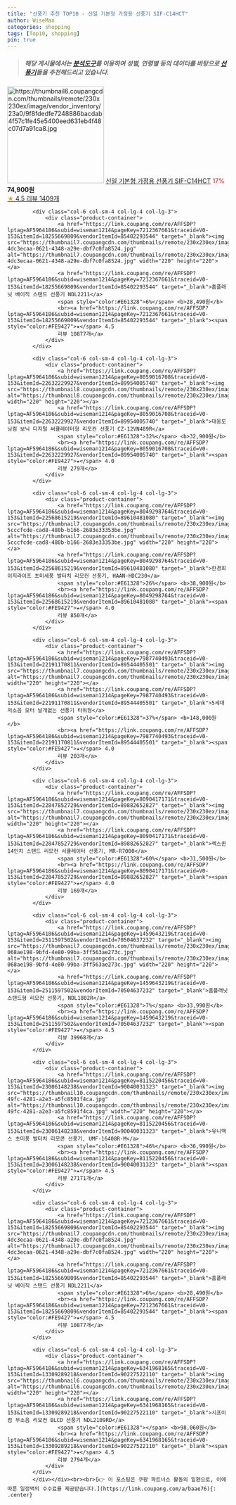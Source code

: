 ```yaml
---
title: "선풍기 추천 TOP10 - 신일 기본형 가정용 선풍기 SIF-C14HCT"
author: WiseMan
categories: shopping
tags: [Top10, shopping]
pin: true
---
```


> ##### 해당 게시물에서는 [**분석도구**](https://itemscout.io/)를 이용하여 **성별**, **연령별** 등의 데이터를 바탕으로 [**선풍기**](https://link.coupang.com/a/baae76)들을 추천해드리고 있습니다.
<div class="container"><div class="row">
            <div class="col-6 col-sm-4 col-lg-4 col-lg-3">
                <div class="product-container">
                    <a href="https://link.coupang.com/re/AFFSDP?lptag=AF5964186&subid=wiseman1214&pageKey=77736293&traceid=V0-153&itemId=22797178700&vendorItemId=89832134391" target="_blank"><img src="https://thumbnail6.coupangcdn.com/thumbnails/remote/230x230ex/image/vendor_inventory/23a0/9f8fdedfe7248886bacdab4f57c1fe45e5400eed631eb4f48c07d7a91ca8.jpg" alt="https://thumbnail6.coupangcdn.com/thumbnails/remote/230x230ex/image/vendor_inventory/23a0/9f8fdedfe7248886bacdab4f57c1fe45e5400eed631eb4f48c07d7a91ca8.jpg" width="220" height="220"></a>
                    <a href="https://link.coupang.com/re/AFFSDP?lptag=AF5964186&subid=wiseman1214&pageKey=77736293&traceid=V0-153&itemId=22797178700&vendorItemId=89832134391" target="_blank">신일 기본형 가정용 선풍기 SIF-C14HCT</a>
                    <span style="color:#E61328">17%</span> <b>74,900원</b>
                    <br><a href="https://link.coupang.com/re/AFFSDP?lptag=AF5964186&subid=wiseman1214&pageKey=77736293&traceid=V0-153&itemId=22797178700&vendorItemId=89832134391" target="_blank"><span style="color:#FE9427">★</span> 4.5
                    리뷰 1409개</a>
                </div>
            </div>
            
            <div class="col-6 col-sm-4 col-lg-4 col-lg-3">
                <div class="product-container">
                    <a href="https://link.coupang.com/re/AFFSDP?lptag=AF5964186&subid=wiseman1214&pageKey=7212367661&traceid=V0-153&itemId=18255669809&vendorItemId=85402293544" target="_blank"><img src="https://thumbnail7.coupangcdn.com/thumbnails/remote/230x230ex/image/retail/images/5231900402857284-4dc3ecaa-0621-4348-a29e-dbf7c0fa8524.jpg" alt="https://thumbnail7.coupangcdn.com/thumbnails/remote/230x230ex/image/retail/images/5231900402857284-4dc3ecaa-0621-4348-a29e-dbf7c0fa8524.jpg" width="220" height="220"></a>
                    <a href="https://link.coupang.com/re/AFFSDP?lptag=AF5964186&subid=wiseman1214&pageKey=7212367661&traceid=V0-153&itemId=18255669809&vendorItemId=85402293544" target="_blank">홈플래닛 베이직 스탠드 선풍기 NDL2211</a>
                    <span style="color:#E61328">6%</span> <b>28,490원</b>
                    <br><a href="https://link.coupang.com/re/AFFSDP?lptag=AF5964186&subid=wiseman1214&pageKey=7212367661&traceid=V0-153&itemId=18255669809&vendorItemId=85402293544" target="_blank"><span style="color:#FE9427">★</span> 4.5
                    리뷰 10877개</a>
                </div>
            </div>
            
            <div class="col-6 col-sm-4 col-lg-4 col-lg-3">
                <div class="product-container">
                    <a href="https://link.coupang.com/re/AFFSDP?lptag=AF5964186&subid=wiseman1214&pageKey=8059016708&traceid=V0-153&itemId=22632229927&vendorItemId=89954005740" target="_blank"><img src="https://thumbnail8.coupangcdn.com/thumbnails/remote/230x230ex/image/vendor_inventory/80d3/0a75c42f08397d4a14f2a91cbc28ccbb085c1fb65b9c5cc7b59c390598b6.jpg" alt="https://thumbnail8.coupangcdn.com/thumbnails/remote/230x230ex/image/vendor_inventory/80d3/0a75c42f08397d4a14f2a91cbc28ccbb085c1fb65b9c5cc7b59c390598b6.jpg" width="220" height="220"></a>
                    <a href="https://link.coupang.com/re/AFFSDP?lptag=AF5964186&subid=wiseman1214&pageKey=8059016708&traceid=V0-153&itemId=22632229927&vendorItemId=89954005740" target="_blank">대웅모닝컴 보닉 디지털 써큘레이터형 리모컨 선풍기 CZ-12VN489R</a>
                    <span style="color:#E61328">32%</span> <b>32,900원</b>
                    <br><a href="https://link.coupang.com/re/AFFSDP?lptag=AF5964186&subid=wiseman1214&pageKey=8059016708&traceid=V0-153&itemId=22632229927&vendorItemId=89954005740" target="_blank"><span style="color:#FE9427">★</span> 4.0
                    리뷰 279개</a>
                </div>
            </div>
            
            <div class="col-6 col-sm-4 col-lg-4 col-lg-3">
                <div class="product-container">
                    <a href="https://link.coupang.com/re/AFFSDP?lptag=AF5964186&subid=wiseman1214&pageKey=8049298764&traceid=V0-153&itemId=22568615219&vendorItemId=89610481080" target="_blank"><img src="https://thumbnail7.coupangcdn.com/thumbnails/remote/230x230ex/image/retail/images/212371829259916-5cccfcde-cad8-480b-b166-2683e33353be.jpg" alt="https://thumbnail7.coupangcdn.com/thumbnails/remote/230x230ex/image/retail/images/212371829259916-5cccfcde-cad8-480b-b166-2683e33353be.jpg" width="220" height="220"></a>
                    <a href="https://link.coupang.com/re/AFFSDP?lptag=AF5964186&subid=wiseman1214&pageKey=8049298764&traceid=V0-153&itemId=22568615219&vendorItemId=89610481080" target="_blank">한경희이지라이프 초미세풍 발터치 리모컨 선풍기, HAAN-HDC230</a>
                    <span style="color:#E61328">26%</span> <b>38,900원</b>
                    <br><a href="https://link.coupang.com/re/AFFSDP?lptag=AF5964186&subid=wiseman1214&pageKey=8049298764&traceid=V0-153&itemId=22568615219&vendorItemId=89610481080" target="_blank"><span style="color:#FE9427">★</span> 4.0
                    리뷰 850개</a>
                </div>
            </div>
            
            <div class="col-6 col-sm-4 col-lg-4 col-lg-3">
                <div class="product-container">
                    <a href="https://link.coupang.com/re/AFFSDP?lptag=AF5964186&subid=wiseman1214&pageKey=7987740493&traceid=V0-153&itemId=22191170811&vendorItemId=89544405501" target="_blank"><img src="https://thumbnail7.coupangcdn.com/thumbnails/remote/230x230ex/image/vendor_inventory/b473/13a0d8e15fe0f6a5c8e002b3492c779968b040c784ca6d7d7a5e02cfb4a9.png" alt="https://thumbnail7.coupangcdn.com/thumbnails/remote/230x230ex/image/vendor_inventory/b473/13a0d8e15fe0f6a5c8e002b3492c779968b040c784ca6d7d7a5e02cfb4a9.png" width="220" height="220"></a>
                    <a href="https://link.coupang.com/re/AFFSDP?lptag=AF5964186&subid=wiseman1214&pageKey=7987740493&traceid=V0-153&itemId=22191170811&vendorItemId=89544405501" target="_blank">5세대 저소음 모터 날개없는 선풍기 타워형</a>
                    <span style="color:#E61328">37%</span> <b>148,000원</b>
                    <br><a href="https://link.coupang.com/re/AFFSDP?lptag=AF5964186&subid=wiseman1214&pageKey=7987740493&traceid=V0-153&itemId=22191170811&vendorItemId=89544405501" target="_blank"><span style="color:#FE9427">★</span> 4.0
                    리뷰 203개</a>
                </div>
            </div>
            
            <div class="col-6 col-sm-4 col-lg-4 col-lg-3">
                <div class="product-container">
                    <a href="https://link.coupang.com/re/AFFSDP?lptag=AF5964186&subid=wiseman1214&pageKey=8090417171&traceid=V0-153&itemId=22847852729&vendorItemId=89882652827" target="_blank"><img src="https://thumbnail7.coupangcdn.com/thumbnails/remote/230x230ex/image/vendor_inventory/39c3/7b74cffca89bd1c40232fdfa552dabc4eb7060ef8bc7d0b310cb84ce5b2a.jpg" alt="https://thumbnail7.coupangcdn.com/thumbnails/remote/230x230ex/image/vendor_inventory/39c3/7b74cffca89bd1c40232fdfa552dabc4eb7060ef8bc7d0b310cb84ce5b2a.jpg" width="220" height="220"></a>
                    <a href="https://link.coupang.com/re/AFFSDP?lptag=AF5964186&subid=wiseman1214&pageKey=8090417171&traceid=V0-153&itemId=22847852729&vendorItemId=89882652827" target="_blank">렉스퀸 14인치 스탠드 리모컨 서큘레이터 선풍기, MR-R7000</a>
                    <span style="color:#E61328">60%</span> <b>31,500원</b>
                    <br><a href="https://link.coupang.com/re/AFFSDP?lptag=AF5964186&subid=wiseman1214&pageKey=8090417171&traceid=V0-153&itemId=22847852729&vendorItemId=89882652827" target="_blank"><span style="color:#FE9427">★</span> 4.0
                    리뷰 169개</a>
                </div>
            </div>
            
            <div class="col-6 col-sm-4 col-lg-4 col-lg-3">
                <div class="product-container">
                    <a href="https://link.coupang.com/re/AFFSDP?lptag=AF5964186&subid=wiseman1214&pageKey=1459643219&traceid=V0-153&itemId=2511597502&vendorItemId=70504637232" target="_blank"><img src="https://thumbnail7.coupangcdn.com/thumbnails/remote/230x230ex/image/retail/images/12132697357384-068ae198-9bfd-4e80-99ba-3ff563ae273c.jpg" alt="https://thumbnail7.coupangcdn.com/thumbnails/remote/230x230ex/image/retail/images/12132697357384-068ae198-9bfd-4e80-99ba-3ff563ae273c.jpg" width="220" height="220"></a>
                    <a href="https://link.coupang.com/re/AFFSDP?lptag=AF5964186&subid=wiseman1214&pageKey=1459643219&traceid=V0-153&itemId=2511597502&vendorItemId=70504637232" target="_blank">홈플래닛 스탠드형 리모컨 선풍기, NDL1802R</a>
                    <span style="color:#E61328">7%</span> <b>33,990원</b>
                    <br><a href="https://link.coupang.com/re/AFFSDP?lptag=AF5964186&subid=wiseman1214&pageKey=1459643219&traceid=V0-153&itemId=2511597502&vendorItemId=70504637232" target="_blank"><span style="color:#FE9427">★</span> 4.5
                    리뷰 39968개</a>
                </div>
            </div>
            
            <div class="col-6 col-sm-4 col-lg-4 col-lg-3">
                <div class="product-container">
                    <a href="https://link.coupang.com/re/AFFSDP?lptag=AF5964186&subid=wiseman1214&pageKey=8115220456&traceid=V0-153&itemId=23006148238&vendorItemId=90040031323" target="_blank"><img src="https://thumbnail10.coupangcdn.com/thumbnails/remote/230x230ex/image/retail/images/2024/05/21/10/9/7f858149-49fc-4281-a2e3-a5fc8591f4ca.jpg" alt="https://thumbnail10.coupangcdn.com/thumbnails/remote/230x230ex/image/retail/images/2024/05/21/10/9/7f858149-49fc-4281-a2e3-a5fc8591f4ca.jpg" width="220" height="220"></a>
                    <a href="https://link.coupang.com/re/AFFSDP?lptag=AF5964186&subid=wiseman1214&pageKey=8115220456&traceid=V0-153&itemId=23006148238&vendorItemId=90040031323" target="_blank">유니맥스 초미풍 발터치 리모콘 선풍기, UMF-16408R-M</a>
                    <span style="color:#E61328">46%</span> <b>36,990원</b>
                    <br><a href="https://link.coupang.com/re/AFFSDP?lptag=AF5964186&subid=wiseman1214&pageKey=8115220456&traceid=V0-153&itemId=23006148238&vendorItemId=90040031323" target="_blank"><span style="color:#FE9427">★</span> 4.5
                    리뷰 27171개</a>
                </div>
            </div>
            
            <div class="col-6 col-sm-4 col-lg-4 col-lg-3">
                <div class="product-container">
                    <a href="https://link.coupang.com/re/AFFSDP?lptag=AF5964186&subid=wiseman1214&pageKey=7212367661&traceid=V0-153&itemId=18255669809&vendorItemId=85402293544" target="_blank"><img src="https://thumbnail7.coupangcdn.com/thumbnails/remote/230x230ex/image/retail/images/5231900402857284-4dc3ecaa-0621-4348-a29e-dbf7c0fa8524.jpg" alt="https://thumbnail7.coupangcdn.com/thumbnails/remote/230x230ex/image/retail/images/5231900402857284-4dc3ecaa-0621-4348-a29e-dbf7c0fa8524.jpg" width="220" height="220"></a>
                    <a href="https://link.coupang.com/re/AFFSDP?lptag=AF5964186&subid=wiseman1214&pageKey=7212367661&traceid=V0-153&itemId=18255669809&vendorItemId=85402293544" target="_blank">홈플래닛 베이직 스탠드 선풍기 NDL2211</a>
                    <span style="color:#E61328">6%</span> <b>28,490원</b>
                    <br><a href="https://link.coupang.com/re/AFFSDP?lptag=AF5964186&subid=wiseman1214&pageKey=7212367661&traceid=V0-153&itemId=18255669809&vendorItemId=85402293544" target="_blank"><span style="color:#FE9427">★</span> 4.5
                    리뷰 10877개</a>
                </div>
            </div>
            
            <div class="col-6 col-sm-4 col-lg-4 col-lg-3">
                <div class="product-container">
                    <a href="https://link.coupang.com/re/AFFSDP?lptag=AF5964186&subid=wiseman1214&pageKey=6341968165&traceid=V0-153&itemId=13309289218&vendorItemId=90227522110" target="_blank"><img src="https://thumbnail6.coupangcdn.com/thumbnails/remote/230x230ex/image/vendor_inventory/2c4d/89e874509e93e3edf3053d8a1e1f3110684169d27bf6166c23ed40f38165.PNG" alt="https://thumbnail6.coupangcdn.com/thumbnails/remote/230x230ex/image/vendor_inventory/2c4d/89e874509e93e3edf3053d8a1e1f3110684169d27bf6166c23ed40f38165.PNG" width="220" height="220"></a>
                    <a href="https://link.coupang.com/re/AFFSDP?lptag=AF5964186&subid=wiseman1214&pageKey=6341968165&traceid=V0-153&itemId=13309289218&vendorItemId=90227522110" target="_blank">시프이컴 무소음 리모컨 BLCD 선풍기 NDL2109RD</a>
                    <span style="color:#E61328"></span> <b>98,060원</b>
                    <br><a href="https://link.coupang.com/re/AFFSDP?lptag=AF5964186&subid=wiseman1214&pageKey=6341968165&traceid=V0-153&itemId=13309289218&vendorItemId=90227522110" target="_blank"><span style="color:#FE9427">★</span> 4.5
                    리뷰 2794개</a>
                </div>
            </div>
            </div></div><br><br>[👉 이 포스팅은 쿠팡 파트너스 활동의 일환으로, 이에 따른 일정액의 수수료를 제공받습니다.](https://link.coupang.com/a/baae76){: .center}
